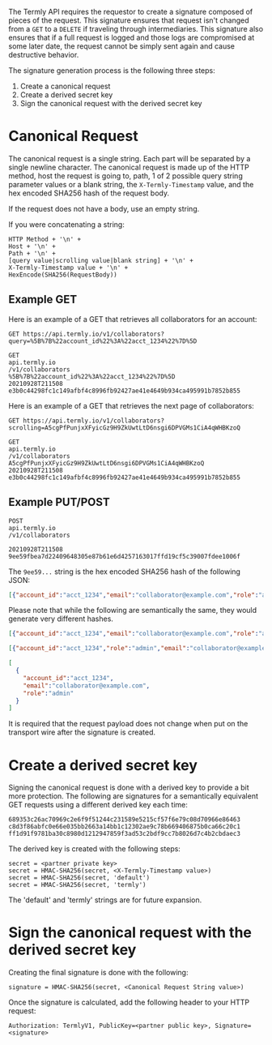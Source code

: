 The Termly API requires the requestor to create a signature composed of pieces of the request. This signature ensures that request isn't changed from a `GET` to a `DELETE` if traveling through intermediaries. This signature also ensures that if a full request is logged and those logs are compromised at some later date, the request cannot be simply sent again and cause destructive behavior.

The signature generation process is the following three steps:

1. Create a canonical request
2. Create a derived secret key
3. Sign the canonical request with the derived secret key

# Canonical Request

The canonical request is a single string. Each part will be separated by a single newline character. The canonical request is made up of the HTTP method, host the request is going to, path, 1 of 2 possible query string parameter values or a blank string, the `X-Termly-Timestamp` value, and the hex encoded SHA256 hash of the request body.

If the request does not have a body, use an empty string.

If you were concatenating a string:

```
HTTP Method + '\n' +
Host + '\n' + 
Path + '\n' +
[query value|scrolling value|blank string] + '\n' +
X-Termly-Timestamp value + '\n' + 
HexEncode(SHA256(RequestBody))
```

## Example GET

Here is an example of a GET that retrieves all collaborators for an account:

```
GET https://api.termly.io/v1/collaborators?query=%5B%7B%22account_id%22%3A%22acct_1234%22%7D%5D
```

```
GET
api.termly.io
/v1/collaborators
%5B%7B%22account_id%22%3A%22acct_1234%22%7D%5D
20210928T211508
e3b0c44298fc1c149afbf4c8996fb92427ae41e4649b934ca495991b7852b855
```

Here is an example of a GET that retrieves the next page of collaborators:

```
GET https://api.termly.io/v1/collaborators?scrolling=A5cgPfPunjxXFyicGz9H9ZkUwtLtD6nsgi6DPVGMs1CiA4qWHBKzoQ
```

```
GET
api.termly.io
/v1/collaborators
A5cgPfPunjxXFyicGz9H9ZkUwtLtD6nsgi6DPVGMs1CiA4qWHBKzoQ
20210928T211508
e3b0c44298fc1c149afbf4c8996fb92427ae41e4649b934ca495991b7852b855
```

## Example PUT/POST

```
POST
api.termly.io
/v1/collaborators

20210928T211508
9ee59fbea7d22409648305e87b61e6d4257163017ffd19cf5c39007fdee1006f
```

The `9ee59...` string is the hex encoded SHA256 hash of the following JSON:

```json
[{"account_id":"acct_1234","email":"collaborator@example.com","role":"admin"}]
```

Please note that while the following are semantically the same, they would generate very different hashes.

```json
[{"account_id":"acct_1234","email":"collaborator@example.com","role":"admin"}]

[{"account_id":"acct_1234","role":"admin","email":"collaborator@example.com"}]

[
  {
    "account_id":"acct_1234",
    "email":"collaborator@example.com",
    "role":"admin"
  }
]
```

It is required that the request payload does not change when put on the transport wire after the signature is created.

# Create a derived secret key

Signing the canonical request is done with a derived key to provide a bit more protection. The following are signatures for a semantically equivalent GET requests using a different derived key each time:

```
689353c26ac70969c2e6f9f51244c231589e5215cf57f6e79c08d70966e86463
c8d3f86abfc0e66e035bb2663a14bb1c12302ae9c78b669406875b0ca66c20c1
ff1d91f9781ba30c8980d1212947859f3ad53c2bdf9cc7b8026d7c4b2cbdaec3
```

The derived key is created with the following steps:

```
secret = <partner private key>
secret = HMAC-SHA256(secret, <X-Termly-Timestamp value>)
secret = HMAC-SHA256(secret, 'default')
secret = HMAC-SHA256(secret, 'termly')
```

The 'default' and 'termly' strings are for future expansion.

# Sign the canonical request with the derived secret key

Creating the final signature is done with the following:

```
signature = HMAC-SHA256(secret, <Canonical Request String value>)
```

Once the signature is calculated, add the following header to your HTTP request:

```
Authorization: TermlyV1, PublicKey=<partner public key>, Signature=<signature>
```
